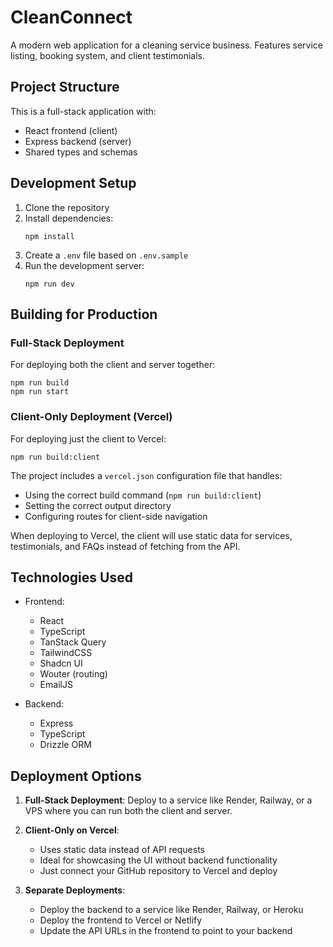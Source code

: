 # CleanConnect

A modern web application for a cleaning service business. Features service listing, booking system, and client testimonials.

## Project Structure

This is a full-stack application with:
- React frontend (client)
- Express backend (server)
- Shared types and schemas

## Development Setup

1. Clone the repository
2. Install dependencies:
   ```
   npm install
   ```
3. Create a `.env` file based on `.env.sample`
4. Run the development server:
   ```
   npm run dev
   ```

## Building for Production

### Full-Stack Deployment
For deploying both the client and server together:
```
npm run build
npm run start
```

### Client-Only Deployment (Vercel)
For deploying just the client to Vercel:
```
npm run build:client
```

The project includes a `vercel.json` configuration file that handles:
- Using the correct build command (`npm run build:client`)
- Setting the correct output directory
- Configuring routes for client-side navigation

When deploying to Vercel, the client will use static data for services, testimonials, and FAQs instead of fetching from the API.

## Technologies Used

- Frontend:
  - React
  - TypeScript
  - TanStack Query
  - TailwindCSS
  - Shadcn UI
  - Wouter (routing)
  - EmailJS

- Backend:
  - Express
  - TypeScript
  - Drizzle ORM

## Deployment Options

1. **Full-Stack Deployment**: Deploy to a service like Render, Railway, or a VPS where you can run both the client and server.

2. **Client-Only on Vercel**:
   - Uses static data instead of API requests
   - Ideal for showcasing the UI without backend functionality
   - Just connect your GitHub repository to Vercel and deploy

3. **Separate Deployments**:
   - Deploy the backend to a service like Render, Railway, or Heroku
   - Deploy the frontend to Vercel or Netlify
   - Update the API URLs in the frontend to point to your backend 